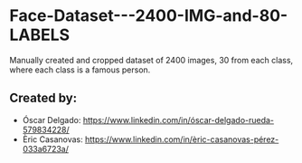 # Face-Dataset---2400-IMG-and-80-LABELS
 Manually created and cropped dataset of 2400 images, 30 from each class, where each class is a famous person.

## Created by:
 - Óscar Delgado: https://www.linkedin.com/in/óscar-delgado-rueda-579834228/
 - Èric Casanovas: https://www.linkedin.com/in/èric-casanovas-pérez-033a6723a/

